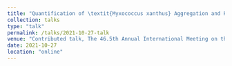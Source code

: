 ```yaml
---
title: "Quantification of \textit{Myxococcus xanthus} Aggregation and Rippling Behaviors: Deep-Learning Transformation of Phase-Contrast into Fluorescence Microscopy Images"
collection: talks
type: "talk"
permalink: /talks/2021-10-27-talk
venue: "Contributed talk, The 46.5th Annual International Meeting on the Biology of the Myxobacteria"
date: 2021-10-27
location: "online"
---
```


